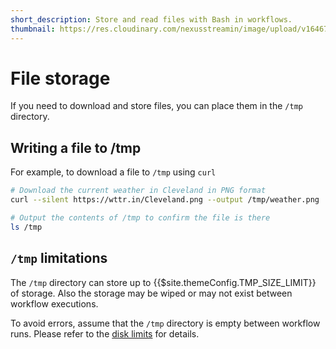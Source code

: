 ```yaml
---
short_description: Store and read files with Bash in workflows.
thumbnail: https://res.cloudinary.com/nexusstreamin/image/upload/v1646763737/docs/icons/icons8-opened-folder_y60u9l.svg
---
```


# File storage

If you need to download and store files, you can place them in the `/tmp` directory.

## Writing a file to /tmp

For example, to download a file to `/tmp` using `curl`

```bash
# Download the current weather in Cleveland in PNG format
curl --silent https://wttr.in/Cleveland.png --output /tmp/weather.png

# Output the contents of /tmp to confirm the file is there
ls /tmp
```

## `/tmp` limitations

The `/tmp` directory can store up to {{$site.themeConfig.TMP_SIZE_LIMIT}} of storage. Also the storage may be wiped or may not exist between workflow executions.

To avoid errors, assume that the `/tmp` directory is empty between workflow runs. Please refer to the [disk limits](/limits/#disk) for details.

